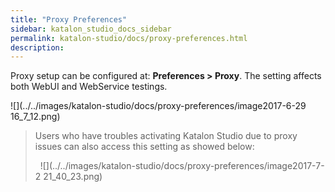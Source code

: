 ```yaml
---
title: "Proxy Preferences" 
sidebar: katalon_studio_docs_sidebar
permalink: katalon-studio/docs/proxy-preferences.html 
description: 
---
```

Proxy setup can be configured at: **Preferences > Proxy**. The setting affects both WebUI and WebService testings. 

![](../../images/katalon-studio/docs/proxy-preferences/image2017-6-29 16_7_12.png)

> Users who have troubles activating Katalon Studio due to proxy issues can also access this setting as showed below:
> 
>   ![](../../images/katalon-studio/docs/proxy-preferences/image2017-7-2 21_40_23.png)